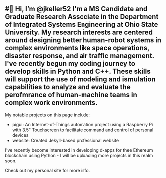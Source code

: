 #👋 Hi, I’m @jkeller52
I'm a MS Candidate and Graduate Research Associate in the Department of Integrated Systems Engineering at Ohio State University. My research interests are centered around  designing better human-robot systems in complex environments like space operations, disaster response, and air traffic management. I've recently begun my coding journey to develop skills in Python and C++. These skills will support the use of modeling and ismulation capabilities to analyze and evaluate the perofmrance of human-machine teams in complex work environments. 
-------
My notable projects on this page include:
- pigui: An Internet-of-Things automation project using a Raspberry Pi with 3.5" Touchscreen to facilitate command and control of personal devices
- website: Created Jekyll-based professional website



I've recently become interested in developing d-apps for thee Ethereum blockchain using Python - I will be uploading more projects in this realm soon.



Check out my personal site for more info.
<!---
https://jkeller52.github.io/
--->
